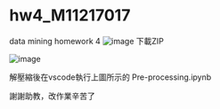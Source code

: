 # hw4_M11217017
data mining homework 4
![image](https://github.com/m11217017/hw4_M11217007/assets/148415253/c6f474ce-347a-45fc-9d5f-30546f9a4bdc)
下載ZIP

![image](https://github.com/m11217017/hw4_M11217007/assets/148415253/11edc8ba-7a67-4c37-9a27-83145e7de21c)

解壓縮後在vscode執行上圖所示的 Pre-processing.ipynb
  
謝謝助教，改作業辛苦了  
